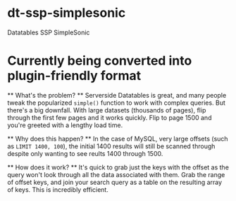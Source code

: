 # dt-ssp-simplesonic
Datatables SSP SimpleSonic
# Currently being converted into plugin-friendly format

** What's the problem? **
Serverside Datatables is great, and many people tweak the popularized `simple()` function to work with complex queries. But there's a big downfall. With large datasets (thousands of pages), flip through the first few pages and it works quickly. Flip to page 1500 and you're greeted with a lengthy load time.

** Why does this happen? **
In the case of MySQL, very large offsets (such as `LIMIT 1400, 100`), the initial 1400 results will still be scanned through despite only wanting to see reults 1400 through 1500.

** How does it work? **
It's quick to grab just the keys with the offset as the query won't look through all the data associated with them. Grab the range of offset keys, and join your search query as a table on the resulting array of keys. This is incredibly efficient.
